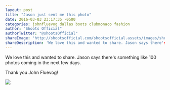 ```yaml
---
layout: post
title: "Jason just sent me this photo"
date: 2016-03-03 23:17:35 -0500
categories: johnfluevog dallas boots clubmonaco fashion
author: "Shoots Official"
authorTwitter: "@shootsOfficial"
shareImage: 'http://shootsofficial.com/shootsofficial.assets/images/shoots-jasonhargrove-johnfluevog-dallas-clubmonaco.jpeg'
shareDescription: 'We love this and wanted to share. Jason says there's something like 100 photos coming in the next few days. Thank you John Fluevog!'
---
```


We love this and wanted to share. Jason says there's something like 100 photos coming in the next few days. 

Thank you John Fluevog!

<a href="http://shootsofficial.com/johnfluevog/dallas/boots/clubmonaco/fashion/2016/03/03/jason-just-sent-me-this-photo.html">
  <img src="http://shootsofficial.com/shootsofficial.assets/images/shoots-jasonhargrove-johnfluevog-dallas-clubmonaco.jpeg">
</a> 
